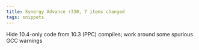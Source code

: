 ```yaml
---
title: Synergy Advance r330, 7 items changed
tags: snippets
---
```


Hide 10.4-only code from 10.3 (PPC) compiles; work around some spurious GCC warnings
